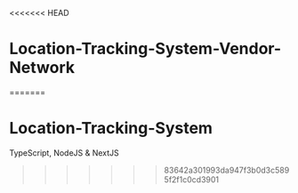 <<<<<<< HEAD
# Location-Tracking-System-Vendor-Network
=======
# Location-Tracking-System

TypeScript, NodeJS & NextJS
>>>>>>> 83642a301993da947f3b0d3c5895f2f1c0cd3901
